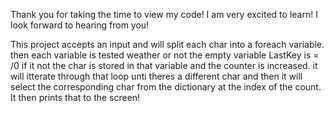 Thank you for taking the time to view my code! I am very excited to learn! I look forward to hearing from you!

This project accepts an input and will split each char into a foreach variable. 
then each variable is tested weather or not the empty variable LastKey is = /0 if it not the char is stored in that variable and the counter is increased.
it will itterate through that loop unti theres a different char and then it will select the corresponding char from the dictionary at the index of the count.
It then prints that to the screen!
